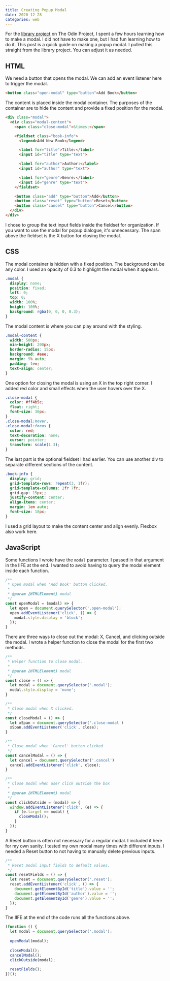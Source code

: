 ```yaml
---
title: Creating Popup Modal
date: 2020-12-28
categories: web
---
```


For the [library project](top-projects/library/) on The Odin Project, I spent a few hours learning how to make a modal. I did not have to make one, but I had fun learning how to do it. This post is a quick guide on making a popup modal. I pulled this straight from the library project. You can adjust it as needed.

<!--more-->

## HTML

We need a button that opens the modal. We can add an event listener here to trigger the modal.

```html
<button class="open-modal" type="button">Add Book</button>
```

The content is placed inside the modal container. The purposes of the container are to hide the content and provide a fixed position for the modal.

```html
<div class="modal">
  <div class="modal-content">
    <span class="close-modal">&times;</span>

    <fieldset class="book-info">
      <legend>Add New Book</legend>

      <label for="title">Title:</label>
      <input id="title" type="text">

      <label for="author">Author:</label>
      <input id="author" type="text">

      <label for="genre">Genre:</label>
      <input id="genre" type="text">
    </fieldset>

    <button class="add" type="button">Add</button>
    <button class="reset" type="button">Reset</button>
    <button class="cancel" type="button">Cancel</button>
  </div>
</div>
```

I chose to group the text input fields inside the fieldset for organization. If you want to use the modal for popup dialogue, it's unnecessary. The span above the fieldset is the X button for closing the modal.

## CSS

The modal container is hidden with a fixed position. The background can be any color. I used an opacity of 0.3 to highlight the modal when it appears.

```css
.modal {
  display: none;
  position: fixed;
  left: 0;
  top: 0;
  width: 100%;
  height: 100%;
  background: rgba(0, 0, 0, 0.3);
}
```

The modal content is where you can play around with the styling.

```css
.modal-content {
  width: 500px;
  min-height: 200px;
  border-radius: 15px;
  background: #eee;
  margin: 5% auto;
  padding: 1em;
  text-align: center;
}
```

One option for closing the modal is using an X in the top right corner. I added red color and small effects when the user hovers over the X.

```css
.close-modal {
  color: #ff4b5c;
  float: right;
  font-size: 30px;
}
.close-modal:hover,
.close-modal:focus {
  color: red;
  text-decoration: none;
  cursor: pointer;
  transform: scale(1.3);
}
```

The last part is the optional fieldset I had earlier. You can use another div to separate different sections of the content.

```css
.book-info {
  display: grid;
  grid-template-rows: repeat(3, 1fr);
  grid-template-columns: 2fr 7fr;
  grid-gap: 15px;;
  justify-content: center;
  align-items: center;
  margin: 1em auto;
  font-size: 18px;
}
```

I used a grid layout to make the content center and align evenly. Flexbox also work here.

## JavaScript

Some functions I wrote have the `modal` parameter. I passed in that argument in the IIFE at the end. I wanted to avoid having to query the modal element inside each function. 

```js
/**
 * Open modal when 'Add Book' button clicked.
 * 
 * @param {HTMLElement} modal 
 */
const openModal = (modal) => {
  let open = document.querySelector('.open-modal');
  open.addEventListener('click', () => {
    modal.style.display = 'block';
  });
}
```

There are three ways to close out the modal: X, Cancel, and clicking outside the modal. I wrote a helper function to close the modal for the first two methods.

```js
/**
 * Helper function to close modal.
 * 
 * @param {HTMLElement} modal 
 */
const close = () => {
  let modal = document.querySelector('.modal');
  modal.style.display = 'none';
}

/**
 * Close modal when X clicked.
 */
const closeModal = () => {
  let xSpan = document.querySelector('.close-modal')
  xSpan.addEventListener('click', close);
}

/**
 * Close modal when 'Cancel' button clicked
 */
const cancelModal = () => {
  let cancel = document.querySelector('.cancel')
  cancel.addEventListener('click', close);
}

/**
 * Close modal when user click outside the box
 * 
 * @param {HTMLElement} modal 
 */
const clickOutside = (modal) => {
  window.addEventListener('click', (e) => {
    if (e.target == modal) {
      closeModal();
    }
  });
}
```

A Reset button is often not necessary for a regular modal. I included it here for my own sanity. I tested my own modal many times with different inputs. I needed a Reset button to not having to manually delete previous inputs.

```js
/**
 * Reset modal input fields to default values.
 */
const resetFields = () => {
  let reset = document.querySelector('.reset');
  reset.addEventListener('click', () => {
    document.getElementById('title').value = '';
    document.getElementById('author').value = '';
    document.getElementById('genre').value = '';
  });
}
```

The IIFE at the end of the code runs all the functions above.

```js
(function () {
  let modal = document.querySelector('.modal');
  
  openModal(modal);
  
  closeModal();
  cancelModal();
  clickOutside(modal);
  
  resetFields();
})();
```